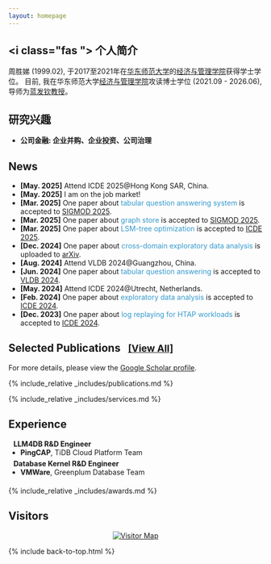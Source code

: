 ```yaml
---
layout: homepage
---
```


<!-- <div style="margin-top: 20px;"></div> -->

## <i class="fas <i class="fa-solid fa-circle-user"></i>"></i> <span id="biography">个人简介</span>

周胜娣 (1999.02), 于2017至2021年在[华东师范大学](https://www.ecnu.edu.cn/)的[经济与管理学院](](https://sem.ecnu.edu.cn/) )获得学士学位。
目前, 我在华东师范大学[经济与管理学院](https://sem.ecnu.edu.cn/)攻读博士学位 (2021.09 - 2026.06), 导师为[蓝发钦教授](https://faculty.ecnu.edu.cn/_s35/lfq_en/main.psp)。

<!-- ## <i class="fas fa-lightbulb"></i> <span id="research-interests">Research Interests</span> -->
<h2 id="research-interests"><i class="fas fa-lightbulb"></i> 研究兴趣</h2>


<ul>
  <li>
    <b>公司金融: 企业并购、企业投资、公司治理</b>
  </li>
</ul>

<h2 id="news"><i class="fas fa-bullhorn"></i> News</h2>

<div class="news-container">
  <div class="news-scroll">
  <ul>
    <li><strong>[May. 2025]</strong> Attend ICDE 2025@Hong Kong SAR, China.</li>
    <li><strong>[May. 2025]</strong> I am on the job market!</li>
    <li><strong>[Mar. 2025]</strong> One paper about <span style="color:#3499CC;">tabular question answering system</span> is accepted to <a href="https://2025.sigmod.org/">SIGMOD 2025</a>.</li>
    <li><strong>[Mar. 2025]</strong> One paper about <span style="color:#3499CC;">graph store</span> is accepted to <a href="https://2025.sigmod.org/">SIGMOD 2025</a>.</li>
    <li><strong>[Mar. 2025]</strong> One paper about <span style="color:#3499CC;">LSM-tree optimization</span> is accepted to <a href="https://ieee-icde.org/2025/">ICDE 2025</a>.</li>
    <li><strong>[Dec. 2024]</strong> One paper about <span style="color:#3499CC;">cross-domain exploratory data analysis</span> is uploaded to <a href="https://arxiv.org/pdf/2412.07214">arXiv</a>.</li>
    <li><strong>[Aug. 2024]</strong> Attend VLDB 2024@Guangzhou, China.</li>
    <li><strong>[Jun. 2024]</strong> One paper about <span style="color:#3499CC;">tabular question answering</span> is accepted to <a href="https://vldb.org/2024/">VLDB 2024</a>.</li>
    <li><strong>[May. 2024]</strong> Attend ICDE 2024@Utrecht, Netherlands.</li>
    <li><strong>[Feb. 2024]</strong> One paper about <span style="color:#3499CC;">exploratory data analysis</span> is accepted to <a href="https://icde2024.github.io/">ICDE 2024</a>.</li>
    <li><strong>[Dec. 2023]</strong> One paper about <span style="color:#3499CC;">log replaying for HTAP workloads</span> is accepted to <a href="https://icde2024.github.io/">ICDE 2024</a>.</li>
  </ul>
  </div>
</div>

## <i class="fas fa-book-open"></i> <span id="publications">Selected Publications</span> <a href="/publications" style="font-size: 0.9em; margin-left: 10px;">[View All]</a>

For more details, please view the [Google Scholar profile](https://scholar.google.com/citations?user=zZw_u0IAAAAJ).

{% include_relative _includes/publications.md %}

{% include_relative _includes/services.md %}

## <i class="fas fa-briefcase"></i> <span id="experience">Experience</span>

<h4 style="margin:0 10px 0;">LLM4DB R&D Engineer</h4>

<ul style="margin:0 0 5px;">
  <li><strong>PingCAP</strong>, TiDB Cloud Platform Team</li>
</ul>

<h4 style="margin:0 10px 0;">Database Kernel R&D Engineer</h4>

<ul style="margin:0 0 20px;">
  <li><strong>VMWare</strong>, Greenplum Database Team</li>
</ul>


{% include_relative _includes/awards.md %}

## <i class="fas fa-map-marker-alt"></i> <span id="visitors">Visitors</span>

<div style="text-align: center; position: relative;">
  <a href='https://clustrmaps.com/site/1c5ir' style="display: block;">
    <img src='//clustrmaps.com/map_v2.png?cl=ffffff&w=500&t=tt&d=gLCfwQOo2tDTJu6x6-pe1tpNG7pvbeWih2SiAaG4jUc&co=2d78ad&ct=ffffff' alt="Visitor Map"/>
  </a>
  <div style="position: absolute; top: 0; left: 0; right: 0; bottom: 0; z-index: 999;" onclick="return false;"></div>
</div>

<!-- 引入 JavaScript 文件 -->
<script src="assets/js/typing-effect.js"></script>
<script src="assets/js/main.js"></script>

{% include back-to-top.html %}